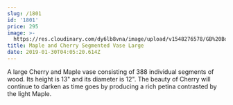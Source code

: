 ```yaml
---
slug: /1801
id: '1801'
price: 295
image: >-
  https://res.cloudinary.com/dy6lb8vna/image/upload/v1548276578/GB%20Bowlworks%20Gallery/DSC_1963a.jpg
title: Maple and Cherry Segmented Vase Large
date: 2019-01-30T04:05:20.614Z
---
```

A large Cherry and Maple vase consisting of 388 individual segments of wood. Its height is 13" and its diameter is 12". The beauty of Cherry will continue to darken as time goes by producing a rich petina contrasted by the light Maple.
